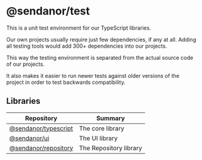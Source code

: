 # @sendanor/test

This is a unit test environment for our TypeScript libraries.

Our own projects usually require just few dependencies, if any at all. Adding all testing tools would add 300+ 
dependencies into our projects. 

This way the testing environment is separated from the actual source code of our projects. 

It also makes it easier to run newer tests against older versions of the project in order to test backwards 
compatibility.

## Libraries

| Repository                                                      | Summary                  |
| --------------------------------------------------------------- | ------------------------ |
| [@sendanor/typescript](https://github.com/sendanor/typescript)  | The core library         |
| [@sendanor/ui](https://github.com/sendanor/ui)                  | The UI library           |
| [@sendanor/repository](https://github.com/sendanor/repository)  | The Repository library   |

